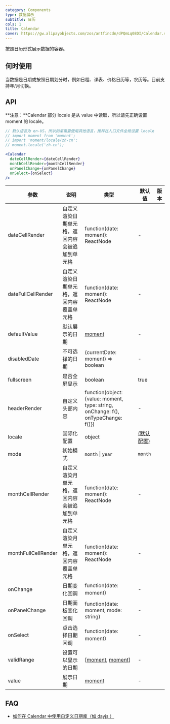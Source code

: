 ```yaml
---
category: Components
type: 数据展示
subtitle: 日历
cols: 1
title: Calendar
cover: https://gw.alipayobjects.com/zos/antfincdn/dPQmLq08DI/Calendar.svg
---
```


按照日历形式展示数据的容器。

## 何时使用

当数据是日期或按照日期划分时，例如日程、课表、价格日历等，农历等。目前支持年/月切换。

## API

**注意：**Calendar 部分 locale 是从 value 中读取，所以请先正确设置 moment 的 locale。

```jsx
// 默认语言为 en-US，所以如果需要使用其他语言，推荐在入口文件全局设置 locale
// import moment from 'moment';
// import 'moment/locale/zh-cn';
// moment.locale('zh-cn');

<Calendar
  dateCellRender={dateCellRender}
  monthCellRender={monthCellRender}
  onPanelChange={onPanelChange}
  onSelect={onSelect}
/>
```

| 参数 | 说明 | 类型 | 默认值 | 版本 |
| --- | --- | --- | --- | --- |
| dateCellRender | 自定义渲染日期单元格，返回内容会被追加到单元格 | function(date: moment): ReactNode | - |  |
| dateFullCellRender | 自定义渲染日期单元格，返回内容覆盖单元格 | function(date: moment): ReactNode | - |  |
| defaultValue | 默认展示的日期 | [moment](http://momentjs.com/) | - |  |
| disabledDate | 不可选择的日期 | (currentDate: moment) => boolean | - |  |
| fullscreen | 是否全屏显示 | boolean | true |  |
| headerRender | 自定义头部内容 | function(object:{value: moment, type: string, onChange: f(), onTypeChange: f()}) | - |  |
| locale | 国际化配置 | object | [(默认配置)](https://github.com/ant-design/ant-design/blob/master/components/date-picker/locale/example.json) |  |
| mode | 初始模式 | `month` \| `year` | `month` |  |
| monthCellRender | 自定义渲染月单元格，返回内容会被追加到单元格 | function(date: moment): ReactNode | - |  |
| monthFullCellRender | 自定义渲染月单元格，返回内容覆盖单元格 | function(date: moment): ReactNode | - |  |
| onChange | 日期变化回调 | function(date: moment） | - |  |
| onPanelChange | 日期面板变化回调 | function(date: moment, mode: string) | - |  |
| onSelect | 点击选择日期回调 | function(date: moment） | - |  |
| validRange | 设置可以显示的日期 | \[[moment](http://momentjs.com/), [moment](http://momentjs.com/)] | - |  |
| value | 展示日期 | [moment](http://momentjs.com/) | - |  |

## FAQ

- [如何在 Calendar 中使用自定义日期库（如 dayjs ）](/docs/react/replace-moment#Calendar)
